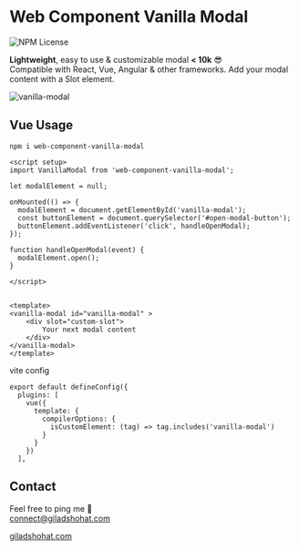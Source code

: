 # Web Component Vanilla Modal

![NPM License](https://img.shields.io/npm/l/web-component-vanilla-modal)

**Lightweight**, easy to use & customizable modal **< 10k** 😎 <br>
Compatible with React, Vue, Angular & other frameworks.
Add your modal content with a Slot element. 

![vanilla-modal](https://github.com/gshohat/web-component-vanilla-modal/assets/91323932/6b29f14e-2790-4ad9-b431-253e8ef54767)

## Vue Usage

`npm i web-component-vanilla-modal`

```
<script setup>
import VanillaModal from 'web-component-vanilla-modal';

let modalElement = null;

onMounted(() => {
  modalElement = document.getElementById('vanilla-modal');
  const buttonElement = document.querySelector('#open-modal-button');
  buttonElement.addEventListener('click', handleOpenModal);
});

function handleOpenModal(event) {
  modalElement.open();
}

</script>


<template>
<vanilla-modal id="vanilla-modal" >
    <div slot="custom-slot">
        Your next modal content
    </div>
</vanilla-modal>
</template>
```

vite config
```
export default defineConfig({
  plugins: [
    vue({
      template: {
        compilerOptions: {
          isCustomElement: (tag) => tag.includes('vanilla-modal')
        }
      }
    })
  ],
```

## Contact
Feel free to ping me 💫
<br>
connect@giladshohat.com

[giladshohat.com](https://giladshohat.com)

